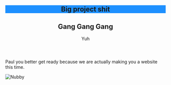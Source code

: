<article>
  <header>
    <h1 style="background-color:DodgerBlue;"> Big project shit </h1>
    <h2>Gang Gang Gang</h2>
    <p>Yuh</p>
  </header>
  <p>Paul you better get ready because we are actually making you a website this time.</p>
</article>
<img src="https://athletics.kenyon.edu/images/2019/2/8/Neubauer_Paul_MTRK19.jpg?width=300" alt="Nubby">
